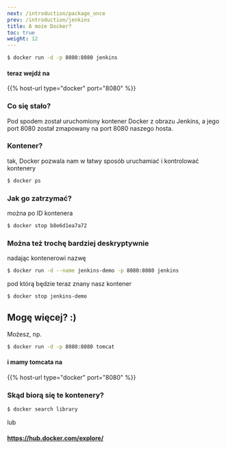 ```yaml
---
next: /introduction/package_once
prev: /introduction/jenkins
title: A może Docker?
toc: true
weight: 12
---
```


```bash
$ docker run -d -p 8080:8080 jenkins
```

#### teraz wejdź na

{{% host-url type="docker" port="8080" %}}

### Co się stało?

Pod spodem został uruchomiony kontener Docker z obrazu Jenkins, a jego port 8080 został zmapowany na port 8080 naszego hosta.

### Kontener?

tak, Docker pozwala nam w łatwy sposób uruchamiać i kontrolować kontenery

```bash
$ docker ps
```

### Jak go zatrzymać?

można po ID kontenera

```bash
$ docker stop b8e6d1ea7a72
```

### Można też trochę bardziej deskryptywnie

nadając kontenerowi nazwę

```bash
$ docker run -d --name jenkins-demo -p 8080:8080 jenkins
```

pod którą będzie teraz znany nasz kontener

```bash
$ docker stop jenkins-demo
```

## Mogę więcej? :)

Możesz, np.

```bash
$ docker run -d -p 8080:8080 tomcat
```

#### i mamy tomcata na

{{% host-url type="docker" port="8080" %}}

### Skąd biorą się te kontenery?

```bash
$ docker search library
```

lub

#### https://hub.docker.com/explore/
